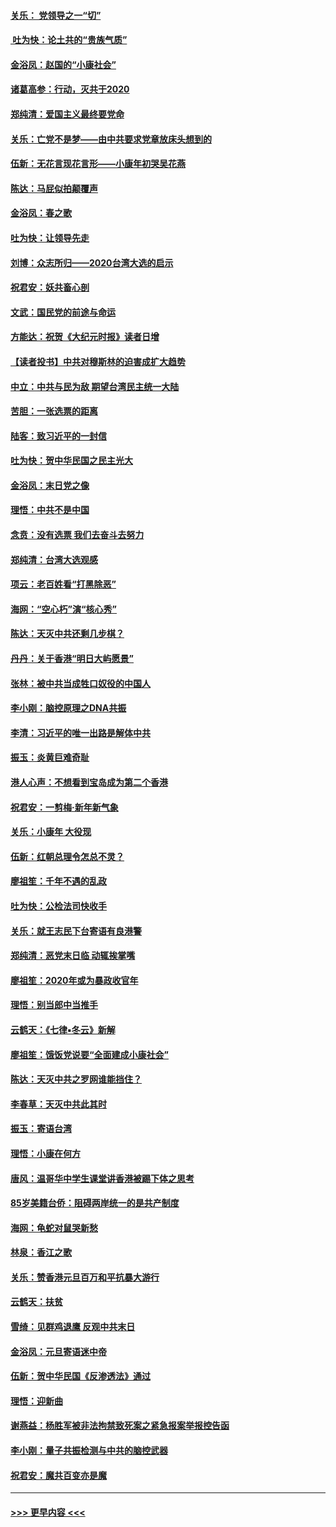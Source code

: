 #### [关乐： 党领导之一“切”](../pages/nsc993/n11804505.md?t=01200733) 
#### [ 吐为快：论土共的“贵族气质”](../pages/nsc993/n11804490.md?t=01200733) 
#### [金浴凤：赵国的“小康社会”](../pages/nsc993/n11804452.md?t=01200733) 
#### [诸葛高参：行动，灭共于2020](../pages/nsc993/n11804120.md?t=01200733) 
#### [郑纯清：爱国主义最终要党命](../pages/nsc993/n11802197.md?t=01200733) 
#### [关乐：亡党不是梦——由中共要求党章放床头想到的](../pages/nsc993/n11802156.md?t=01200733) 
#### [伍新：无花言现花言形——小康年初哭吴花燕](../pages/nsc993/n11800044.md?t=01200733) 
#### [陈达：马屁似拍颠覆声](../pages/nsc993/n11800010.md?t=01200733) 
#### [金浴凤：春之歌](../pages/nsc993/n11797687.md?t=01200733) 
#### [吐为快：让领导先走](../pages/nsc993/n11797512.md?t=01200733) 
#### [刘博：众志所归——2020台湾大选的启示](../pages/nsc993/n11796878.md?t=01200733) 
#### [祝君安：妖共畜心剖](../pages/nsc993/n11794273.md?t=01200733) 
#### [文武：国民党的前途与命运](../pages/nsc993/n11794198.md?t=01200733) 
#### [方能达：祝贺《大纪元时报》读者日增](../pages/nsc993/n11793807.md?t=01200733) 
#### [【读者投书】中共对穆斯林的迫害成扩大趋势](../pages/nsc993/n11791371.md?t=01200733) 
#### [中立：中共与民为敌 期望台湾民主统一大陆](../pages/nsc993/n11790392.md?t=01200733) 
#### [苦胆：一张选票的距离](../pages/nsc993/n11788914.md?t=01200733) 
#### [陆客：致习近平的一封信](../pages/nsc993/n11788867.md?t=01200733) 
#### [吐为快：贺中华民国之民主光大](../pages/nsc993/n11788618.md?t=01200733) 
#### [金浴凤：末日党之像](../pages/nsc993/n11787475.md?t=01200733) 
#### [理悟：中共不是中国](../pages/nsc993/n11787463.md?t=01200733) 
#### [念贲：没有选票  我们去奋斗去努力](../pages/nsc993/n11787398.md?t=01200733) 
#### [郑纯清：台湾大选观感](../pages/nsc993/n11786210.md?t=01200733) 
#### [项云：老百姓看“打黑除恶”](../pages/nsc993/n11785398.md?t=01200733) 
#### [海网：“空心朽”演“核心秀”](../pages/nsc993/n11783874.md?t=01200733) 
#### [陈达：天灭中共还剩几步棋？](../pages/nsc993/n11783719.md?t=01200733) 
#### [丹丹：关于香港“明日大屿愿景”](../pages/nsc993/n11783273.md?t=01200733) 
#### [张林：被中共当成牲口奴役的中国人](../pages/nsc993/n11782397.md?t=01200733) 
#### [李小刚：脑控原理之DNA共振](../pages/nsc993/n11780962.md?t=01200733) 
#### [李清：习近平的唯一出路是解体中共](../pages/nsc993/n11780866.md?t=01200733) 
#### [振玉：炎黄巨难奇耻](../pages/nsc993/n11779632.md?t=01200733) 
#### [港人心声：不想看到宝岛成为第二个香港](../pages/nsc993/n11778817.md?t=01200733) 
#### [祝君安：一剪梅‧新年新气象](../pages/nsc993/n11776340.md?t=01200733) 
#### [关乐：小康年 大役现](../pages/nsc993/n11774213.md?t=01200733) 
#### [伍新：红朝总理令怎总不灵？](../pages/nsc993/n11770813.md?t=01200733) 
#### [廖祖笙：千年不遇的乱政](../pages/nsc993/n11770373.md?t=01200733) 
#### [吐为快：公检法司快收手](../pages/nsc993/n11770359.md?t=01200733) 
#### [关乐：就王志民下台寄语有良港警](../pages/nsc993/n11769903.md?t=01200733) 
#### [郑纯清：恶党末日临 动辄挨掌嘴](../pages/nsc993/n11769356.md?t=01200733) 
#### [廖祖笙：2020年或为暴政收官年](../pages/nsc993/n11768216.md?t=01200733) 
#### [理悟：别当郎中当推手](../pages/nsc993/n11768243.md?t=01200733) 
#### [云鹤天：《七律▪冬云》新解](../pages/nsc993/n11768204.md?t=01200733) 
#### [廖祖笙：饿饭党说要“全面建成小康社会”](../pages/nsc993/n11767482.md?t=01200733) 
#### [陈达：天灭中共之罗网谁能挡住？](../pages/nsc993/n11767465.md?t=01200733) 
#### [李春草：天灭中共此其时](../pages/nsc993/n11767452.md?t=01200733) 
#### [振玉：寄语台湾](../pages/nsc993/n11767432.md?t=01200733) 
#### [理悟：小康在何方](../pages/nsc993/n11767394.md?t=01200733) 
#### [唐风：温哥华中学生课堂讲香港被踢下体之思考](../pages/nsc993/n11766848.md?t=01200733) 
#### [85岁美籍台侨：阻碍两岸统一的是共产制度](../pages/nsc993/n11765043.md?t=01200733) 
#### [海网：龟蛇对鼠哭新愁](../pages/nsc993/n11764895.md?t=01200733) 
#### [林泉：香江之歌](../pages/nsc993/n11764415.md?t=01200733) 
#### [关乐：赞香港元旦百万和平抗暴大游行](../pages/nsc993/n11764382.md?t=01200733) 
#### [云鹤天：扶贫](../pages/nsc993/n11764245.md?t=01200733) 
#### [雪绮：见群鸡退鹰  反观中共末日](../pages/nsc993/n11762112.md?t=01200733) 
#### [金浴凤：元旦寄语迷中帝](../pages/nsc993/n11761788.md?t=01200733) 
#### [伍新：贺中华民国《反渗透法》通过](../pages/nsc993/n11761994.md?t=01200733) 
#### [理悟：迎新曲](../pages/nsc993/n11761152.md?t=01200733) 
#### [谢燕益：杨胜军被非法拘禁致死案之紧急报案举报控告函](../pages/nsc993/n11756134.md?t=01200733) 
#### [李小刚：量子共振检测与中共的脑控武器](../pages/nsc993/n11754518.md?t=01200733) 
#### [祝君安：魔共百变亦是魔](../pages/nsc993/n11754469.md?t=01200733) 

----
#### [ >>> 更早内容 <<< ](../indexes/nsc993-earlier.md)
